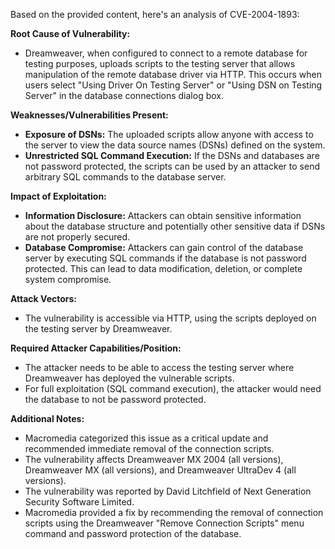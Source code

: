Based on the provided content, here's an analysis of CVE-2004-1893:

**Root Cause of Vulnerability:**
- Dreamweaver, when configured to connect to a remote database for testing purposes, uploads scripts to the testing server that allows manipulation of the remote database driver via HTTP. This occurs when users select "Using Driver On Testing Server" or "Using DSN on Testing Server" in the database connections dialog box.

**Weaknesses/Vulnerabilities Present:**
- **Exposure of DSNs:** The uploaded scripts allow anyone with access to the server to view the data source names (DSNs) defined on the system.
- **Unrestricted SQL Command Execution:** If the DSNs and databases are not password protected, the scripts can be used by an attacker to send arbitrary SQL commands to the database server.

**Impact of Exploitation:**
- **Information Disclosure:** Attackers can obtain sensitive information about the database structure and potentially other sensitive data if DSNs are not properly secured.
- **Database Compromise:** Attackers can gain control of the database server by executing SQL commands if the database is not password protected. This can lead to data modification, deletion, or complete system compromise.

**Attack Vectors:**
- The vulnerability is accessible via HTTP, using the scripts deployed on the testing server by Dreamweaver.

**Required Attacker Capabilities/Position:**
- The attacker needs to be able to access the testing server where Dreamweaver has deployed the vulnerable scripts.
- For full exploitation (SQL command execution), the attacker would need the database to not be password protected.

**Additional Notes:**
- Macromedia categorized this issue as a critical update and recommended immediate removal of the connection scripts.
- The vulnerability affects Dreamweaver MX 2004 (all versions), Dreamweaver MX (all versions), and Dreamweaver UltraDev 4 (all versions).
- The vulnerability was reported by David Litchfield of Next Generation Security Software Limited.
- Macromedia provided a fix by recommending the removal of connection scripts using the Dreamweaver "Remove Connection Scripts" menu command and password protection of the database.